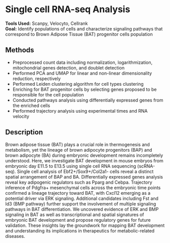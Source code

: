 # Single cell RNA-seq Analysis

**Tools Used:** Scanpy, Velocyto, Cellrank \
**Goal:** Identify populations of cells and characterize signaling pathways that correspond to Brown Adipose Tissue (BAT) progenitor cells population

## Methods
- Preprocessed count data including normalization, logarithmization, mitochondrial genes detection, and doublet detection
- Performed PCA and UMAP for linear and non-linear dimensionality reduction, respectively
- Performed Leiden clustering algorithm for cell types clustering
- Enriching for BAT progenitor cells by selecting genes proposed to be responsible for the cell population
- Conducted pathways analysis using differentially expressed genes from the enriched cells
- Performed trajectory analysis using experimental times and RNA velocity

## Description
Brown adipose tissue (BAT) plays a crucial role in thermogenesis and metabolism, yet the lineage of brown adipocyte progenitors (BAP) and brown adipocyte (BA) during embryonic development remains incompletely understood. Here, we investigate BAT development in mouse embryos from embryonic day E11.5 to E13.5 using single cell RNA sequencing (scRNA-seq). Single cell analysis of Ebf2+/Sox9+/Col2a1- cells reveal a distinct spatial arrangement of BAP and BA. Differentially expressed genes analysis reveal key adipogenic regulators such as Pparg and Cebpa. Trajectory inference of Pdgfra+ mesenchymal cells across the embryonic time points confirmed a lineage trajectory toward BAT, with Cxcl12 emerging as a potential driver via ERK signaling. Additional candidates including Fst and Id3 (BMP pathway) further support the involvement of multiple signaling pathways in BAT differentiation. We uncovered evidence of ERK and BMP signaling in BAT as well as transcriptional and spatial signatures of embryonic BAT development and propose regulatory genes for future validation. These insights lay the groundwork for mapping BAT development and understanding its implications in therapeutics for metabolic-related diseases.





